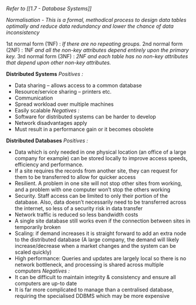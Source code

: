 *Refer to [[1.7 - Database Systems]]*

*Normalisation - This is a formal, methodical process to design data tables optimally and reduce data redundancy and lower the chance of data inconsistency*

1st normal form (1NF) : *If there are no repeating groups.*
2nd normal form (2NF) : *1NF and all the non-key attributes depend entirely upon the primary key.*
3rd normal form (3NF) : *2NF and each table has no non-key attributes that depend upon other non-key attributes.*

**Distributed Systems**
*Positives :*
- Data sharing – allows access to a common database
- Resource/service sharing – printers etc. 
- Communication 
- Spread workload over multiple machines 
- Easily scalable
*Negatives :*
- Software for distributed systems can be harder to develop 
- Network disadvantages apply
- Must result in a performance gain or it becomes obsolete

**Distributed Databases**
*Positives :*
- Data which is only needed in one physical location (an office of a large company for example) can be stored locally to improve access speeds, efficiency and performance. 
- If a site requires the records from another site, they can request for them to be transferred to allow for quicker access
- Resilient. A problem in one site will not stop other sites from working, and a problem with one computer won’t stop the others working
- Security. Staff access can be limited to only their portion of the database. Also, data doesn’t necessarily need to be transferred across the internet, so less of a security risk in data transfer
- Network traffic is reduced so less bandwidth costs 
- A single site database still works even if the connection between sites in temporarily broken 
- Scaling: if demand increases it is straight forward to add an extra node to the distributed database (A large company, the demand will likely increase/decrease when a market changes and the system can be scaled quickly) 
- High performance: Queries and updates are largely local so there is no network bottleneck, and processing is shared across multiple computers
*Negatives :*
- It can be difficult to maintain integrity & consistency and ensure all computers are up-to date 
- It is far more complicated to manage than a centralised database, requiring the specialised DDBMS which may be more expensive